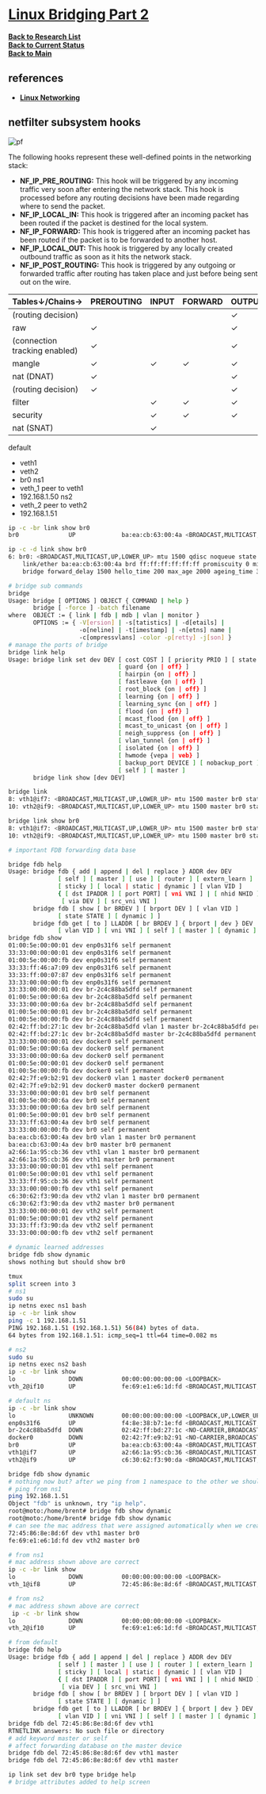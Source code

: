 # **[Linux Bridging Part 2](https://www.youtube.com/watch?v=6aJG0ztP0GQ&list=PLmZU6NElARbZtvrVbfz9rVpWRt5HyCeO7&index=2)**


**[Back to Research List](../../../../../../research_list.md)**\
**[Back to Current Status](../../../../../../../development/status/weekly/current_status.md)**\
**[Back to Main](../../../../../../../README.md)**

## references


- **[Linux Networking](https://www.youtube.com/@routerologyblog1111/playlists)**
## netfilter subsystem hooks
![pf](https://people.netfilter.org/pablo/nf-hooks.png)

The following hooks represent these well-defined points in the networking stack:

- **NF_IP_PRE_ROUTING:** This hook will be triggered by any incoming traffic very soon after entering the network stack. This hook is processed before any routing decisions have been made regarding where to send the packet.
- **NF_IP_LOCAL_IN:** This hook is triggered after an incoming packet has been routed if the packet is destined for the local system.
- **NF_IP_FORWARD:** This hook is triggered after an incoming packet has been routed if the packet is to be forwarded to another host.
- **NF_IP_LOCAL_OUT:** This hook is triggered by any locally created outbound traffic as soon as it hits the network stack.
- **NF_IP_POST_ROUTING:** This hook is triggered by any outgoing or forwarded traffic after routing has taken place and just before being sent out on the wire.

| Tables↓/Chains→               | PREROUTING | INPUT | FORWARD | OUTPUT | POSTROUTING |
|-------------------------------|------------|-------|---------|--------|-------------|
| (routing decision)            |            |       |         | ✓      |             |
| raw                           | ✓          |       |         | ✓      |             |
| (connection tracking enabled) | ✓          |       |         | ✓      |             |
| mangle                        | ✓          | ✓     | ✓       | ✓      | ✓           |
| nat (DNAT)                    | ✓          |       |         | ✓      |             |
| (routing decision)            | ✓          |       |         | ✓      |             |
| filter                        |            | ✓     | ✓       | ✓      |             |
| security                      |            | ✓     | ✓       | ✓      |             |
| nat (SNAT)                    |            | ✓     |         |        | ✓           |


default
- veth1
- veth2
- br0
ns1
- veth_1 peer to veth1
- 192.168.1.50
ns2
- veth_2 peer to veth2
- 192.168.1.51

```bash
ip -c -br link show br0
br0              UP             ba:ea:cb:63:00:4a <BROADCAST,MULTICAST,UP,LOWER_UP> 

ip -c -d link show br0
6: br0: <BROADCAST,MULTICAST,UP,LOWER_UP> mtu 1500 qdisc noqueue state UP mode DEFAULT group default qlen 1000
    link/ether ba:ea:cb:63:00:4a brd ff:ff:ff:ff:ff:ff promiscuity 0 minmtu 68 maxmtu 65535 
    bridge forward_delay 1500 hello_time 200 max_age 2000 ageing_time 30000 stp_state 0 priority 32768 vlan_filtering 0 vlan_protocol 802.1Q bridge_id 8000.ba:ea:cb:63:0:4a designated_root 8000.ba:ea:cb:63:0:4a root_port 0 root_path_cost 0 topology_change 0 topology_change_detected 0 hello_timer    0.00 tcn_timer    0.00 topology_change_timer    0.00 gc_timer    1.40 vlan_default_pvid 1 vlan_stats_enabled 0 vlan_stats_per_port 0 group_fwd_mask 0 group_address 01:80:c2:00:00:00 mcast_snooping 1 mcast_router 1 mcast_query_use_ifaddr 0 mcast_querier 0 mcast_hash_elasticity 16 mcast_hash_max 4096 mcast_last_member_count 2 mcast_startup_query_count 2 mcast_last_member_interval 100 mcast_membership_interval 26000 mcast_querier_interval 25500 mcast_query_interval 12500 mcast_query_response_interval 1000 mcast_startup_query_interval 3124 mcast_stats_enabled 0 mcast_igmp_version 2 mcast_mld_version 1 nf_call_iptables 0 nf_call_ip6tables 0 nf_call_arptables 0 addrgenmode eui64 numtxqueues 1 numrxqueues 1 gso_max_size 65536 gso_max_segs 65535 

# bridge sub commands
bridge
Usage: bridge [ OPTIONS ] OBJECT { COMMAND | help }
       bridge [ -force ] -batch filename
where  OBJECT := { link | fdb | mdb | vlan | monitor }
       OPTIONS := { -V[ersion] | -s[tatistics] | -d[etails] |
                    -o[neline] | -t[imestamp] | -n[etns] name |
                    -c[ompressvlans] -color -p[retty] -j[son] }
# manage the ports of bridge 
bridge link help
Usage: bridge link set dev DEV [ cost COST ] [ priority PRIO ] [ state STATE ]
                               [ guard {on | off} ]
                               [ hairpin {on | off} ]
                               [ fastleave {on | off} ]
                               [ root_block {on | off} ]
                               [ learning {on | off} ]
                               [ learning_sync {on | off} ]
                               [ flood {on | off} ]
                               [ mcast_flood {on | off} ]
                               [ mcast_to_unicast {on | off} ]
                               [ neigh_suppress {on | off} ]
                               [ vlan_tunnel {on | off} ]
                               [ isolated {on | off} ]
                               [ hwmode {vepa | veb} ]
                               [ backup_port DEVICE ] [ nobackup_port ]
                               [ self ] [ master ]
       bridge link show [dev DEV]

bridge link
8: vth1@if7: <BROADCAST,MULTICAST,UP,LOWER_UP> mtu 1500 master br0 state forwarding priority 32 cost 2 
10: vth2@if9: <BROADCAST,MULTICAST,UP,LOWER_UP> mtu 1500 master br0 state forwarding priority 32 cost 2

bridge link show br0
8: vth1@if7: <BROADCAST,MULTICAST,UP,LOWER_UP> mtu 1500 master br0 state forwarding priority 32 cost 2 
10: vth2@if9: <BROADCAST,MULTICAST,UP,LOWER_UP> mtu 1500 master br0 state forwarding priority 32 cost 2

# important FDB forwarding data base

bridge fdb help
Usage: bridge fdb { add | append | del | replace } ADDR dev DEV
              [ self ] [ master ] [ use ] [ router ] [ extern_learn ]
              [ sticky ] [ local | static | dynamic ] [ vlan VID ]
              { [ dst IPADDR ] [ port PORT] [ vni VNI ] | [ nhid NHID ] }
               [ via DEV ] [ src_vni VNI ]
       bridge fdb [ show [ br BRDEV ] [ brport DEV ] [ vlan VID ]
              [ state STATE ] [ dynamic ] ]
       bridge fdb get [ to ] LLADDR [ br BRDEV ] { brport | dev } DEV
              [ vlan VID ] [ vni VNI ] [ self ] [ master ] [ dynamic ]
bridge fdb show
01:00:5e:00:00:01 dev enp0s31f6 self permanent
33:33:00:00:00:01 dev enp0s31f6 self permanent
01:00:5e:00:00:fb dev enp0s31f6 self permanent
33:33:ff:46:a7:09 dev enp0s31f6 self permanent
33:33:ff:00:07:87 dev enp0s31f6 self permanent
33:33:00:00:00:fb dev enp0s31f6 self permanent
33:33:00:00:00:01 dev br-2c4c88ba5dfd self permanent
01:00:5e:00:00:6a dev br-2c4c88ba5dfd self permanent
33:33:00:00:00:6a dev br-2c4c88ba5dfd self permanent
01:00:5e:00:00:01 dev br-2c4c88ba5dfd self permanent
01:00:5e:00:00:fb dev br-2c4c88ba5dfd self permanent
02:42:ff:bd:27:1c dev br-2c4c88ba5dfd vlan 1 master br-2c4c88ba5dfd permanent
02:42:ff:bd:27:1c dev br-2c4c88ba5dfd master br-2c4c88ba5dfd permanent
33:33:00:00:00:01 dev docker0 self permanent
01:00:5e:00:00:6a dev docker0 self permanent
33:33:00:00:00:6a dev docker0 self permanent
01:00:5e:00:00:01 dev docker0 self permanent
01:00:5e:00:00:fb dev docker0 self permanent
02:42:7f:e9:b2:91 dev docker0 vlan 1 master docker0 permanent
02:42:7f:e9:b2:91 dev docker0 master docker0 permanent
33:33:00:00:00:01 dev br0 self permanent
01:00:5e:00:00:6a dev br0 self permanent
33:33:00:00:00:6a dev br0 self permanent
01:00:5e:00:00:01 dev br0 self permanent
33:33:ff:63:00:4a dev br0 self permanent
33:33:00:00:00:fb dev br0 self permanent
ba:ea:cb:63:00:4a dev br0 vlan 1 master br0 permanent
ba:ea:cb:63:00:4a dev br0 master br0 permanent
a2:66:1a:95:cb:36 dev vth1 vlan 1 master br0 permanent
a2:66:1a:95:cb:36 dev vth1 master br0 permanent
33:33:00:00:00:01 dev vth1 self permanent
01:00:5e:00:00:01 dev vth1 self permanent
33:33:ff:95:cb:36 dev vth1 self permanent
33:33:00:00:00:fb dev vth1 self permanent
c6:30:62:f3:90:da dev vth2 vlan 1 master br0 permanent
c6:30:62:f3:90:da dev vth2 master br0 permanent
33:33:00:00:00:01 dev vth2 self permanent
01:00:5e:00:00:01 dev vth2 self permanent
33:33:ff:f3:90:da dev vth2 self permanent
33:33:00:00:00:fb dev vth2 self permanent

# dynamic learned addresses
bridge fdb show dynamic
shows nothing but should show br0

tmux
split screen into 3
# ns1
sudo su
ip netns exec ns1 bash
ip -c -br link show
ping -c 1 192.168.1.51
PING 192.168.1.51 (192.168.1.51) 56(84) bytes of data.
64 bytes from 192.168.1.51: icmp_seq=1 ttl=64 time=0.082 ms

# ns2
sudo su
ip netns exec ns2 bash
ip -c -br link show
lo               DOWN           00:00:00:00:00:00 <LOOPBACK>
vth_2@if10       UP             fe:69:e1:e6:1d:fd <BROADCAST,MULTICAST,UP,LOWER_UP>

# default ns
ip -c -br link show
lo               UNKNOWN        00:00:00:00:00:00 <LOOPBACK,UP,LOWER_UP>
enp0s31f6        UP             f4:8e:38:b7:1e:fd <BROADCAST,MULTICAST,UP,LOWER_UP>
br-2c4c88ba5dfd  DOWN           02:42:ff:bd:27:1c <NO-CARRIER,BROADCAST,MULTICAST,UP>
docker0          DOWN           02:42:7f:e9:b2:91 <NO-CARRIER,BROADCAST,MULTICAST,UP>
br0              UP             ba:ea:cb:63:00:4a <BROADCAST,MULTICAST,UP,LOWER_UP>
vth1@if7         UP             a2:66:1a:95:cb:36 <BROADCAST,MULTICAST,UP,LOWER_UP>
vth2@if9         UP             c6:30:62:f3:90:da <BROADCAST,MULTICAST,UP,LOWER_UP>

bridge fdb show dynamic
# nothing now but? after we ping from 1 namespace to the other we should see something here.
# ping from ns1
ping 192.168.1.51
Object "fdb" is unknown, try "ip help".
root@moto:/home/brent# bridge fdb show dynamic
root@moto:/home/brent# bridge fdb show dynamic
# can see the mac address that were assigned automatically when we created the veth device
72:45:86:8e:8d:6f dev vth1 master br0
fe:69:e1:e6:1d:fd dev vth2 master br0

# from ns1
# mac address shown above are correct
ip -c -br link show
lo               DOWN           00:00:00:00:00:00 <LOOPBACK>
vth_1@if8        UP             72:45:86:8e:8d:6f <BROADCAST,MULTICAST,UP,LOWER_UP>

# from ns2
# mac address shown above are correct
 ip -c -br link show
lo               DOWN           00:00:00:00:00:00 <LOOPBACK>
vth_2@if10       UP             fe:69:e1:e6:1d:fd <BROADCAST,MULTICAST,UP,LOWER_UP>

# from default
bridge fdb help
Usage: bridge fdb { add | append | del | replace } ADDR dev DEV
              [ self ] [ master ] [ use ] [ router ] [ extern_learn ]
              [ sticky ] [ local | static | dynamic ] [ vlan VID ]
              { [ dst IPADDR ] [ port PORT] [ vni VNI ] | [ nhid NHID ] }
               [ via DEV ] [ src_vni VNI ]
       bridge fdb [ show [ br BRDEV ] [ brport DEV ] [ vlan VID ]
              [ state STATE ] [ dynamic ] ]
       bridge fdb get [ to ] LLADDR [ br BRDEV ] { brport | dev } DEV
              [ vlan VID ] [ vni VNI ] [ self ] [ master ] [ dynamic ]
bridge fdb del 72:45:86:8e:8d:6f dev vth1
RTNETLINK answers: No such file or directory
# add keyword master or self
# affect forwarding database on the master device
bridge fdb del 72:45:86:8e:8d:6f dev vth1 master
bridge fdb del 72:45:86:8e:8d:6f dev vth1 master

ip link set dev br0 type bridge help
# bridge attributes added to help screen